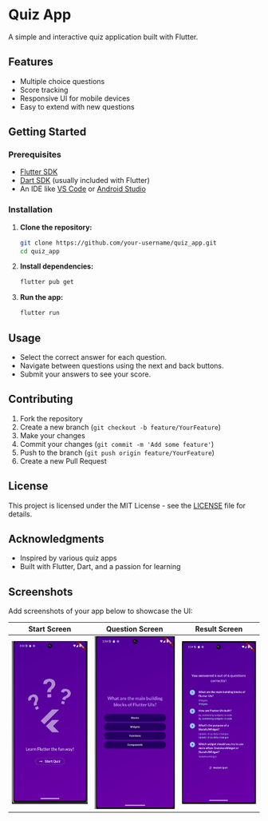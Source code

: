# Quiz App

A simple and interactive quiz application built with Flutter.

## Features

- Multiple choice questions
- Score tracking
- Responsive UI for mobile devices
- Easy to extend with new questions

## Getting Started

### Prerequisites

- [Flutter SDK](https://docs.flutter.dev/get-started/install)
- [Dart SDK](https://dart.dev/get-dart) (usually included with Flutter)
- An IDE like [VS Code](https://code.visualstudio.com/) or [Android Studio](https://developer.android.com/studio)

### Installation

1. **Clone the repository:**
   ```sh
   git clone https://github.com/your-username/quiz_app.git
   cd quiz_app
   ```
2. **Install dependencies:**
   ```sh
   flutter pub get
   ```
3. **Run the app:**
   ```sh
   flutter run
   ```

## Usage

- Select the correct answer for each question.
- Navigate between questions using the next and back buttons.
- Submit your answers to see your score.

## Contributing

1. Fork the repository
2. Create a new branch (`git checkout -b feature/YourFeature`)
3. Make your changes
4. Commit your changes (`git commit -m 'Add some feature'`)
5. Push to the branch (`git push origin feature/YourFeature`)
6. Create a new Pull Request

## License

This project is licensed under the MIT License - see the [LICENSE](LICENSE) file for details.

## Acknowledgments

- Inspired by various quiz apps
- Built with Flutter, Dart, and a passion for learning

## Screenshots

Add screenshots of your app below to showcase the UI:

| Start Screen           | Question Screen         | Result Screen           |
|------------------------|------------------------|-------------------------|
| ![Start Screen](screenshots/start_screen.png) | ![Question Screen](screenshots/question_screen.png) | ![Result Screen](screenshots/result_screen.png) |


